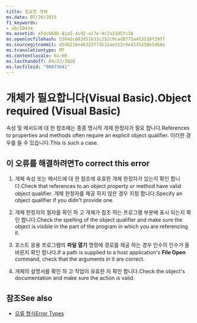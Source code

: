 ```yaml
---
title: 필요한 개체
ms.date: 07/20/2015
f1_keywords:
- vbrID424
ms.assetid: afdc660b-81a5-4c92-ac7e-9c3a3105fc16
ms.openlocfilehash: 5384dc603d51b31c252c9cad0775a453210f29ff
ms.sourcegitcommit: d2db216e46323f73b32ae312c9e4135258e5d68e
ms.translationtype: MT
ms.contentlocale: ko-KR
ms.lasthandoff: 09/22/2020
ms.locfileid: "90873641"
---
```

# <a name="object-required-visual-basic"></a><span data-ttu-id="f6d62-102">개체가 필요합니다(Visual Basic).</span><span class="sxs-lookup"><span data-stu-id="f6d62-102">Object required (Visual Basic)</span></span>

<span data-ttu-id="f6d62-103">속성 및 메서드에 대 한 참조에는 종종 명시적 개체 한정자가 필요 합니다.</span><span class="sxs-lookup"><span data-stu-id="f6d62-103">References to properties and methods often require an explicit object qualifier.</span></span> <span data-ttu-id="f6d62-104">이러한 경우를 들 수 있습니다.</span><span class="sxs-lookup"><span data-stu-id="f6d62-104">This is such a case.</span></span>  
  
## <a name="to-correct-this-error"></a><span data-ttu-id="f6d62-105">이 오류를 해결하려면</span><span class="sxs-lookup"><span data-stu-id="f6d62-105">To correct this error</span></span>  
  
1. <span data-ttu-id="f6d62-106">개체 속성 또는 메서드에 대 한 참조에 유효한 개체 한정자가 있는지 확인 합니다.</span><span class="sxs-lookup"><span data-stu-id="f6d62-106">Check that references to an object property or method have valid object qualifier.</span></span> <span data-ttu-id="f6d62-107">개체 한정자를 제공 하지 않은 경우 지정 합니다.</span><span class="sxs-lookup"><span data-stu-id="f6d62-107">Specify an object qualifier if you didn't provide one.</span></span>  
  
2. <span data-ttu-id="f6d62-108">개체 한정자의 철자를 확인 하 고 개체가 참조 하는 프로그램 부분에 표시 되는지 확인 합니다.</span><span class="sxs-lookup"><span data-stu-id="f6d62-108">Check the spelling of the object qualifier and make sure the object is visible in the part of the program in which you are referencing it.</span></span>  
  
3. <span data-ttu-id="f6d62-109">호스트 응용 프로그램의 **파일 열기** 명령에 경로를 제공 하는 경우 인수의 인수가 올바른지 확인 합니다.</span><span class="sxs-lookup"><span data-stu-id="f6d62-109">If a path is supplied to a host application's **File Open** command, check that the arguments in it are correct.</span></span>  
  
4. <span data-ttu-id="f6d62-110">개체의 설명서를 확인 하 고 작업이 유효한 지 확인 합니다.</span><span class="sxs-lookup"><span data-stu-id="f6d62-110">Check the object's documentation and make sure the action is valid.</span></span>  
  
## <a name="see-also"></a><span data-ttu-id="f6d62-111">참조</span><span class="sxs-lookup"><span data-stu-id="f6d62-111">See also</span></span>

- [<span data-ttu-id="f6d62-112">오류 형식</span><span class="sxs-lookup"><span data-stu-id="f6d62-112">Error Types</span></span>](../../programming-guide/language-features/error-types.md)
